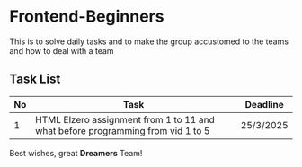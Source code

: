 # Frontend-Beginners
This is to solve daily tasks and to make the group accustomed to the teams and how to deal with a team

## Task List

| No | Task | Deadline |
|----|------|----------|
| 1  | HTML Elzero assignment from 1 to 11 and what before programming from vid 1 to 5 | 25/3/2025 |

Best wishes, great **Dreamers** Team!
